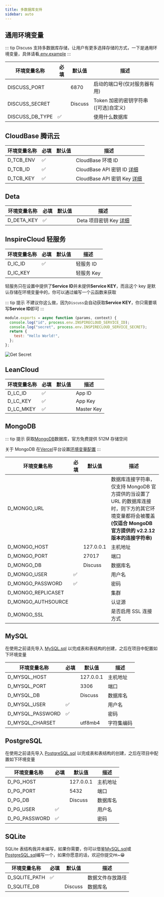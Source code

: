 ```yaml
---
title: 多数据库支持
sidebar: auto
---
```


## 通用环境变量

::: tip
Discuss 支持多数据库存储，让用户有更多选择存储的方式，一下是通用环境变量，具体请看[.env.example](https://github.com/Lete114/Discuss/blob/dev/.env.example)
:::

| 环境变量名称    | 必填 | 默认值  | 描述                                 |
| --------------- | ---- | ------- | ------------------------------------ |
| DISCUSS_PORT    |      | 6870    | 启动的端口号(仅对服务器有用)         |
| DISCUSS_SECRET  |      | Discuss | Token 加密的密钥字符串([可选]自定义) |
| DISCUSS_DB_TYPE | ✅   |         | 使用什么数据库                       |

## CloudBase 腾讯云

| 环境变量名称 | 必填 | 默认值 | 描述                                                                      |
| ------------ | ---- | ------ | ------------------------------------------------------------------------- |
| D_TCB_ENV    | ✅   |        | CloudBase 环境 ID                                                         |
| D_TCB_ID     | ✅   |        | CloudBase API 密钥 ID [详细](https://console.cloud.tencent.com/cam/capi)  |
| D_TCB_KEY    | ✅   |        | CloudBase API 密钥 Key [详细](https://console.cloud.tencent.com/cam/capi) |

## Deta

| 环境变量名称 | 必填 | 默认值 | 描述                                                                          |
| ------------ | ---- | ------ | ----------------------------------------------------------------------------- |
| D_DETA_KEY   | ✅   |        | Deta 项目密钥 Key [详细](https://docs.deta.sh/docs/base/about#how-do-i-start) |

## InspireCloud 轻服务

| 环境变量名称 | 必填 | 默认值 | 描述       |
| ------------ | ---- | ------ | ---------- |
| D_IC_ID      | ✅   |        | 轻服务 ID  |
| D_IC_KEY     |      |        | 轻服务 Key |

轻服务只在设置中提供了**Service ID**并未提供**Service KEY**，而且这个 key 是默认存储在环境变量中的，你可以通过编写一个云函数来获取

::: tip 提示
不建议你这么做，因为`Discuss`会自动获取**Service KEY**，你只需要填写**Service ID**即可
:::

```js
module.exports = async function (params, context) {
  console.log("id", process.env.INSPIRECLOUD_SERVICE_ID);
  console.log("secret", process.env.INSPIRECLOUD_SERVICE_SECRET);
  return {
    test: "Hello World!",
  };
};
```

![Get Secret](/img/More-Database/Get-Secret.png)

## LeanCloud

| 环境变量名称 | 必填 | 默认值 | 描述       |
| ------------ | ---- | ------ | ---------- |
| D_LC_ID      | ✅   |        | App ID     |
| D_LC_KEY     | ✅   |        | App Key    |
| D_LC_MKEY    | ✅   |        | Master Key |

## MongoDB

::: tip 提示
获取[MongoDB](https://mongodb.com/)数据库，官方免费提供 512M 存储空间

关于 MongoDB 在[Vercel](https://vercel.com/)平台设置[环境变量配置](/deploy/Vercel-ServerLess-Deploy.html#创建环境变量)
:::

| 环境变量名称       | 必填 | 默认值    | 描述                                                                                                                                                              |
| ------------------ | ---- | --------- | ----------------------------------------------------------------------------------------------------------------------------------------------------------------- |
| D_MONGO_URL        |      |           | 数据库连接字符串，仅支持 MongoDB 官方提供的当设置了 URL 的数据库连接时，则下方的其它环境变量都将会被覆盖 **(仅适合 MongoDB 官方提供的 v2.2.12 版本的连接字符串)** |
| D_MONGO_HOST       |      | 127.0.0.1 | 主机地址                                                                                                                                                          |
| D_MONGO_PORT       |      | 27017     | 端口                                                                                                                                                              |
| D_MONGO_DB         |      | Discuss   | 数据库名                                                                                                                                                          |
| D_MONGO_USER       | ✅   |           | 用户名                                                                                                                                                            |
| D_MONGO_PASSWORD   | ✅   |           | 密码                                                                                                                                                              |
| D_MONGO_REPLICASET |      |           | 集群                                                                                                                                                              |
| D_MONGO_AUTHSOURCE |      |           | 认证源                                                                                                                                                            |
| D_MONGO_SSL        |      |           | 是否启用 SSL 连接方式                                                                                                                                             |

## MySQL

在使用之前请先导入 [MySQL.sql](https://github.com/Lete114/Discuss/blob/dev/src/server/database/sql/MySQL.sql) 以完成表和表结构的创建，之后在项目中配置如下环境变量

| 环境变量名称     | 必填 | 默认值    | 描述       |
| ---------------- | ---- | --------- | ---------- |
| D_MYSQL_HOST     |      | 127.0.0.1 | 主机地址   |
| D_MYSQL_PORT     |      | 3306      | 端口       |
| D_MYSQL_DB       |      | Discuss   | 数据库名   |
| D_MYSQL_USER     | ✅   |           | 用户名     |
| D_MYSQL_PASSWORD | ✅   |           | 密码       |
| D_MYSQL_CHARSET  |      | utf8mb4   | 字符集编码 |

## PostgreSQL

在使用之前请先导入 [PostgreSQL.sql](https://github.com/Lete114/Discuss/blob/dev/src/server/database/sql/PostgreSQL.sql) 以完成表和表结构的创建，之后在项目中配置如下环境变量

| 环境变量名称  | 必填 | 默认值    | 描述     |
| ------------- | ---- | --------- | -------- |
| D_PG_HOST     |      | 127.0.0.1 | 主机地址 |
| D_PG_PORT     |      | 5432      | 端口     |
| D_PG_DB       |      | Discuss   | 数据库名 |
| D_PG_USER     | ✅   |           | 用户名   |
| D_PG_PASSWORD | ✅   |           | 密码     |

## SQLite

SQLite 表结构我并未编写，如果你需要，你可以借鉴[MySQL.sql](https://github.com/Lete114/Discuss/blob/dev/src/server/database/sql/MySQL.sql)或[PostgreSQL.sql](https://github.com/Lete114/Discuss/blob/dev/src/server/database/sql/PostgreSQL.sql)编写一个，如果你愿意的话，欢迎你提交`PR`~😁

| 环境变量名称  | 必填 | 默认值  | 描述             |
| ------------- | ---- | ------- | ---------------- |
| D_SQLITE_PATH | ✅   |         | 数据文件存放路径 |
| D_SQLITE_DB   |      | Discuss | 数据库名         |
